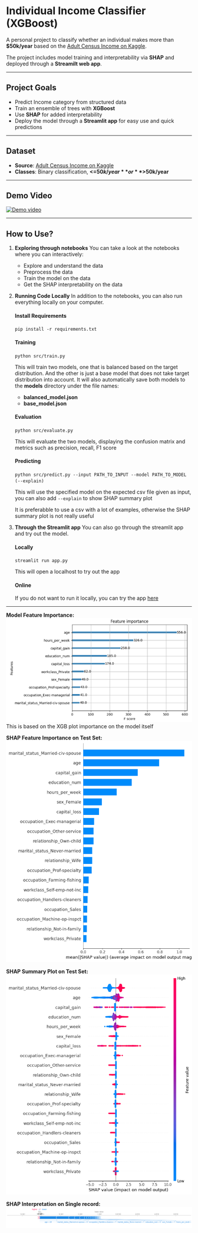 # Individual Income Classifier (XGBoost)

A personal project to classify whether an individual makes more than **$50k/year** based on the [Adult Census Income on Kaggle](https://www.kaggle.com/datasets/uciml/adult-census-income).

The project includes model training and interpretability via **SHAP** and deployed through a **Streamilt web app**.

---

## Project Goals

- Predict Income category from structured data
- Train an ensemble of trees with **XGBoost**
- Use **SHAP** for added interpretability
- Deploy the model through a **Streamlit app** for easy use and quick predictions

---

## Dataset

- **Source**: [Adult Census Income on Kaggle](https://www.kaggle.com/datasets/uciml/adult-census-income)
- **Classes**: Binary classification, **<=$50k/year**  or **>$50k/year** 

---

## Demo Video
[![Demo video](https://img.youtube.com/vi/0iOa6x6kHx8/0.jpg)](https://www.youtube.com/watch?v=0iOa6x6kHx8)

---

## How to Use?
1. **Exploring through notebooks**
    You can take a look at the notebooks where you can interactively:
    - Explore and understand the data
    - Preprocess the data
    - Train the model on the data
    - Get the SHAP interpretability on the data

2. **Running Code Locally**
    In addition to the notebooks, you can also run everything locally on your computer.

    #### Install Requirements
    `pip install -r requirements.txt`

    #### Training
    `python src/train.py`

    This will train two models, one that is balanced based on the target distribution.
    And the other is just a base model that does not take target distribution into account.
    It will also automatically save both models to the **models** directory under the file names:
    - **balanced_model.json**
    - **base_model.json**

    #### Evaluation
    `python src/evaluate.py`

    This will evaluate the two models, displaying the confusion matrix and metrics such as precision, recall, F1 score


    #### Predicting
    `python src/predict.py --input PATH_TO_INPUT --model PATH_TO_MODEL (--explain)`

    This will use the specified model on the expected csv file given as input, you can also add `--explain` to show SHAP summary plot
    
    It is preferabble to use a csv with a lot of examples, otherwise the SHAP summary plot is not really useful

3. **Through the Streamlit app**
    You can also go through the streamlit app and try out the model.

    #### Locally
    `streamlit run app.py`

    This will open a localhost to try out the app


    #### Online
    If you do not want to run it locally, you can try the app [here](https://incomelevelpredictionxgboostshap-e2v7kddanjtmbwvklre22d.streamlit.app/)
  
   
---

**Model Feature Importance:**  
![XGB Importance](images/xgb_importance.png)
This is based on the XGB plot importance on the model itself

**SHAP Feature Importance on Test Set:** 
![SHAP Importance](images/shap_importance.png)

**SHAP Summary Plot on Test Set:**
![SHAP Summary](images/shap_summary.png)

**SHAP Interpretation on Single record:**
![Force Plot](images/force_plot.png)

